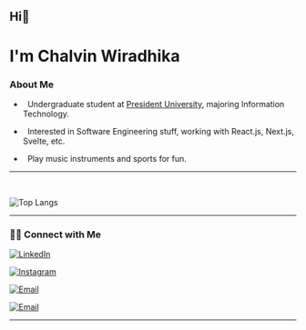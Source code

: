 ## Hi👋

# I'm Chalvin Wiradhika

### About Me

- &nbsp; Undergraduate student at [President University](https://www.president.ac.id/), majoring Information Technology.

- &nbsp; Interested in Software Engineering stuff, working with React.js, Next.js, Svelte, etc.

- &nbsp; Play music instruments and sports for fun.

<hr>
<br>

![Top Langs](https://github-readme-stats.vercel.app/api/top-langs/?username=chalvinwz&show_icons=true)

<hr>

### 🤝🏻 Connect with Me

<a href="https://www.linkedin.com/in/chalvinwiradhika/"><img alt="LinkedIn" src="https://img.shields.io/badge/LinkedIn-Chalvin Wiradhika-blue?style=flat&logo=linkedin"></a>

<a href="https://www.instagram.com/chalvinwz/"><img alt="Instagram" src="https://img.shields.io/badge/Instagram-chalvinwz-blue?style=flat&logo=instagram"></a>

<a href="https://twitter.com/chalvinwz"><img alt="Email" src="https://img.shields.io/badge/Twitter-chalvinwz-blue?style=flat&logo=twitter"></a>

<a href="https://t.me/chalvinwz"><img alt="Email" src="https://img.shields.io/badge/Telegram-chalvinwz-blue?style=flat&logo=telegram"></a>

<hr>
